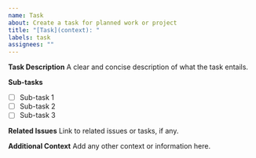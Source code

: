 ```yaml
---
name: Task
about: Create a task for planned work or project
title: "[Task](context): "
labels: task
assignees: ""
---
```


**Task Description**
A clear and concise description of what the task entails.

**Sub-tasks**

- [ ] Sub-task 1
- [ ] Sub-task 2
- [ ] Sub-task 3

**Related Issues**
Link to related issues or tasks, if any.

**Additional Context**
Add any other context or information here.